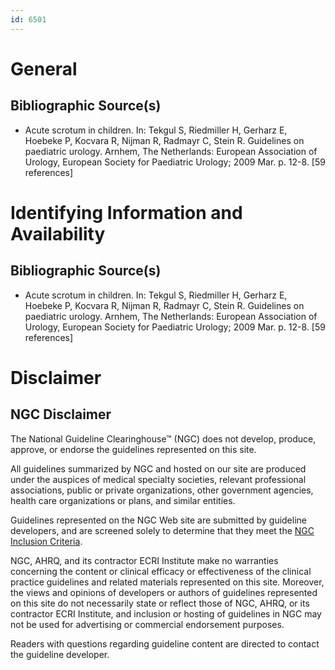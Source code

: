 ```yaml
---
id: 6501
---
```


# General

## Bibliographic Source(s)

- Acute scrotum in children. In: Tekgul S, Riedmiller H, Gerharz E, Hoebeke P, Kocvara R, Nijman R, Radmayr C, Stein R. Guidelines on paediatric urology. Arnhem, The Netherlands: European Association of Urology, European Society for Paediatric Urology; 2009 Mar. p. 12-8. [59 references]

# Identifying Information and Availability

## Bibliographic Source(s)

- Acute scrotum in children. In: Tekgul S, Riedmiller H, Gerharz E, Hoebeke P, Kocvara R, Nijman R, Radmayr C, Stein R. Guidelines on paediatric urology. Arnhem, The Netherlands: European Association of Urology, European Society for Paediatric Urology; 2009 Mar. p. 12-8. [59 references]

# Disclaimer

## NGC Disclaimer

The National Guideline Clearinghouse™ (NGC) does not develop, produce, approve, or endorse the guidelines represented on this site.

All guidelines summarized by NGC and hosted on our site are produced under the auspices of medical specialty societies, relevant professional associations, public or private organizations, other government agencies, health care organizations or plans, and similar entities.

Guidelines represented on the NGC Web site are submitted by guideline developers, and are screened solely to determine that they meet the [NGC Inclusion Criteria](/help-and-about/summaries/inclusion-criteria).

NGC, AHRQ, and its contractor ECRI Institute make no warranties concerning the content or clinical efficacy or effectiveness of the clinical practice guidelines and related materials represented on this site. Moreover, the views and opinions of developers or authors of guidelines represented on this site do not necessarily state or reflect those of NGC, AHRQ, or its contractor ECRI Institute, and inclusion or hosting of guidelines in NGC may not be used for advertising or commercial endorsement purposes.

Readers with questions regarding guideline content are directed to contact the guideline developer.

